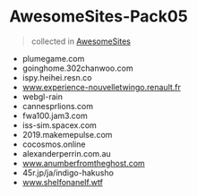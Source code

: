 # AwesomeSites-Pack05

> collected in [AwesomeSites](https://github.com/ezshine/AwesomeSites)


- plumegame.com
- goinghome.302chanwoo.com
- ispy.heihei.resn.co
- www.experience-nouvelletwingo.renault.fr
- webgl-rain
- cannesprlions.com
- fwa100.jam3.com
- iss-sim.spacex.com
- 2019.makemepulse.com
- cocosmos.online
- alexanderperrin.com.au
- www.anumberfromtheghost.com
- 45r.jp/ja/indigo-hakusho
- www.shelfonanelf.wtf